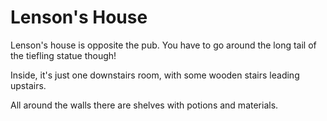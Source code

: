 # Lenson's House

Lenson's house is opposite the pub. You have to go around the long tail of the tiefling statue though!

Inside, it's just one downstairs room, with some wooden stairs leading upstairs.

All around the walls there are shelves with potions and materials.
